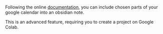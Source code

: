 
Following the online [documentation](https://yukigasai.github.io/obsidian-google-calendar/Setup), you can include chosen parts of your google calendar into an obsidian note. 

This is an advanced feature, requiring you to create a project on Google Colab. 



